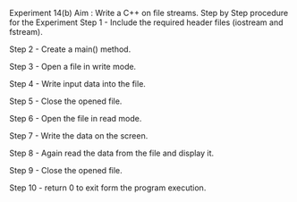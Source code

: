 Experiment 14(b)
Aim : Write a C++ on file streams.
Step by Step procedure for the Experiment
Step 1 - Include the required header files (iostream and fstream).

Step 2 - Create a main() method.

Step 3 - Open a file in write mode.

Step 4 - Write input data into the file.

Step 5 - Close the opened file.

Step 6 - Open the file in read mode.

Step 7 - Write the data on the screen.

Step 8 - Again read the data from the file and display it.

Step 9 - Close the opened file.

Step 10 - return 0 to exit form the program execution.
